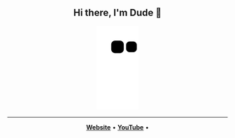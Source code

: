 <h2 align="center">Hi there, I'm Dude 👋</h2>


 
<div align="center">

![Metrics](https://raw.githubusercontent.com/DevEvil99/DevEvil99/output/github-contribution-grid-snake.svg)
 
</div>

<hr/>

 <p align="center">
  <a href="https://dude0002.github.io/"><strong>Website</strong></a> •
  <a href="https://youtube.com/@dude0002"><strong>YouTube</strong></a> •
</p>
